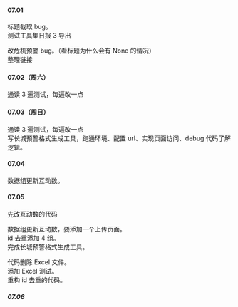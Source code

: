 
#### 07.01  

标题截取 bug。   
测试工具集日报 3 导出   

改危机预警 bug。（看标题为什么会有 None 的情况）   
整理链接   


#### 07.02（周六）   

通读 3 遍测试，每遍改一点    


#### 07.03（周日）

通读 3 遍测试，每遍改一点    
写长城预警格式生成工具，跑通环境、配置 url、实现页面访问、debug 代码了解逻辑。    


#### 07.04 

数据组更新互动数。    


#### 07.05  

先改互动数的代码   

数据组更新互动数，要添加一个上传页面。     
id 去重添加 4 组。   
完成长城预警格式生成工具。   

代码删除 Excel 文件。    
添加 Excel 测试。   
重构 id 去重的代码。   


##### 07.06  






